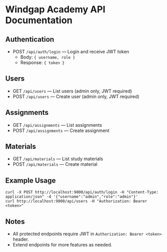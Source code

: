 # Windgap Academy API Documentation

## Authentication
- POST `/api/auth/login` — Login and receive JWT token
  - Body: `{ username, role }`
  - Response: `{ token }`

## Users
- GET `/api/users` — List users (admin only, JWT required)
- POST `/api/users` — Create user (admin only, JWT required)

## Assignments
- GET `/api/assignments` — List assignments
- POST `/api/assignments` — Create assignment

## Materials
- GET `/api/materials` — List study materials
- POST `/api/materials` — Create material

## Example Usage
```
curl -X POST http://localhost:9000/api/auth/login -H "Content-Type: application/json" -d '{"username":"admin","role":"admin"}'
curl http://localhost:9000/api/users -H "Authorization: Bearer <token>"
```

## Notes
- All protected endpoints require JWT in `Authorization: Bearer <token>` header.
- Extend endpoints for more features as needed.
